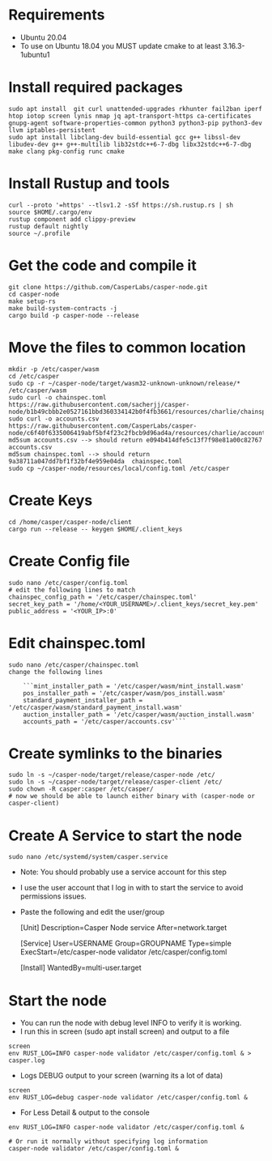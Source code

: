# Requirements

- Ubuntu 20.04
- To use on Ubuntu 18.04 you MUST update cmake to at least 3.16.3-1ubuntu1 

# Install required packages

```
sudo apt install  git curl unattended-upgrades rkhunter fail2ban iperf htop iotop screen lynis nmap jq apt-transport-https ca-certificates gnupg-agent software-properties-common python3 python3-pip python3-dev llvm iptables-persistent
sudo apt install libclang-dev build-essential gcc g++ libssl-dev libudev-dev g++ g++-multilib lib32stdc++6-7-dbg libx32stdc++6-7-dbg make clang pkg-config runc cmake
```

# Install Rustup and tools
    
    curl --proto '=https' --tlsv1.2 -sSf https://sh.rustup.rs | sh
    source $HOME/.cargo/env
    rustup component add clippy-preview
    rustup default nightly
    source ~/.profile
    
# Get the code and compile it

    git clone https://github.com/CasperLabs/casper-node.git
    cd casper-node
    make setup-rs
    make build-system-contracts -j
    cargo build -p casper-node --release
    
# Move the files to common location

    mkdir -p /etc/casper/wasm
    cd /etc/casper
    sudo cp -r ~/casper-node/target/wasm32-unknown-unknown/release/* /etc/casper/wasm
    sudo curl -o chainspec.toml https://raw.githubusercontent.com/sacherjj/casper-node/b1b49cbbb2e0527161bbd360334142b0f4fb3661/resources/charlie/chainspec.toml
    sudo curl -o accounts.csv https://raw.githubusercontent.com/CasperLabs/casper-node/c6f40f6335006419abf5bf4f23c2fbcb9d96ad4a/resources/charlie/accounts.csv
    md5sum accounts.csv --> should return e094b414dfe5c13f7f98e81a00c82767  accounts.csv
    md5sum chainspec.toml --> should return 9a38711a047dd7bf1f32bf4e959e04da  chainspec.toml
    sudo cp ~/casper-node/resources/local/config.toml /etc/casper
    
# Create Keys

    cd /home/casper/casper-node/client
    cargo run --release -- keygen $HOME/.client_keys

# Create Config file

    sudo nano /etc/casper/config.toml
    # edit the following lines to match
    chainspec_config_path = '/etc/casper/chainspec.toml'
    secret_key_path = '/home/<YOUR_USERNAME>/.client_keys/secret_key.pem'
    public_address = '<YOUR_IP>:0'

# Edit chainspec.toml

    sudo nano /etc/casper/chainspec.toml
    change the following lines
    
        ```mint_installer_path = '/etc/casper/wasm/mint_install.wasm'
        pos_installer_path = '/etc/casper/wasm/pos_install.wasm'
        standard_payment_installer_path = '/etc/casper/wasm/standard_payment_install.wasm'
        auction_installer_path = '/etc/casper/wasm/auction_install.wasm'
        accounts_path = '/etc/casper/accounts.csv'```


# Create symlinks to the binaries

    sudo ln -s ~/casper-node/target/release/casper-node /etc/
    sudo ln -s ~/casper-node/target/release/casper-client /etc/
    sudo chown -R casper:casper /etc/casper/
    # now we should be able to launch either binary with (casper-node or casper-client)
    
# Create A Service to start the node
    
    sudo nano /etc/systemd/system/casper.service
    
    
- Note: You should probably use a service account for this step 

- I use the user account that I log in with to start the service to avoid permissions issues.
- Paste the following and edit the user/group

    [Unit]
    Description=Casper Node service
    After=network.target

    [Service]
    User=USERNAME
    Group=GROUPNAME
    Type=simple
    ExecStart=/etc/casper-node validator /etc/casper/config.toml

    [Install]
    WantedBy=multi-user.target


# Start the node
    
- You can run the node with debug level INFO to verify it is working.
- I run this in screen (sudo apt install screen) and output to a file
```
screen
env RUST_LOG=INFO casper-node validator /etc/casper/config.toml & > casper.log
```
 
- Logs DEBUG output to your screen (warning its a lot of data)
```
screen    
env RUST_LOG=debug casper-node validator /etc/casper/config.toml & 
``` 

- For Less Detail & output to the console
```
env RUST_LOG=INFO casper-node validator /etc/casper/config.toml & 
```

    # Or run it normally without specifying log information
    casper-node validator /etc/casper/config.toml &
